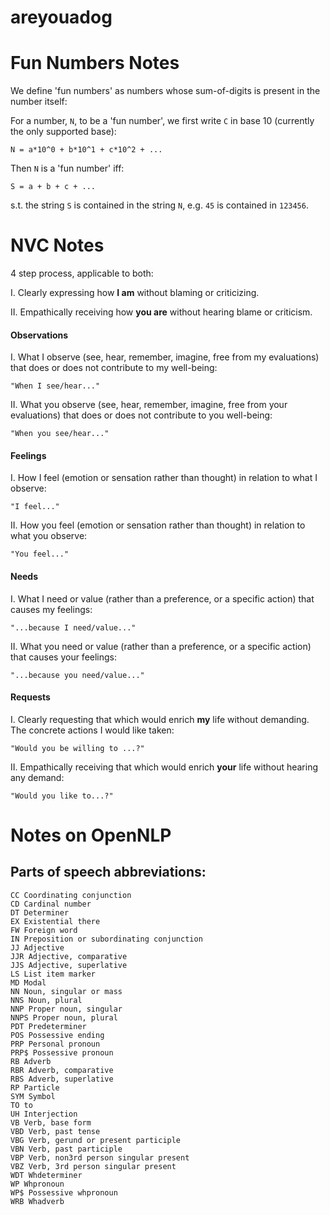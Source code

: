 # areyouadog

# Fun Numbers Notes

We define 'fun numbers' as numbers whose sum-of-digits is present in the number itself:

For a number, `N`, to be a 'fun number', we first write `C` in base 10 (currently the only supported base):
```
N = a*10^0 + b*10^1 + c*10^2 + ...
```   
Then `N` is a 'fun number' iff:
```
S = a + b + c + ...
```
s.t. the string `S` is contained in the string `N`, e.g. `45` is contained in `123456`.

# NVC Notes

4 step process, applicable to both:

I. Clearly expressing how __I am__ without blaming or criticizing.

II. Empathically receiving how __you are__ without hearing blame or criticism.

#### Observations

I. What I observe (see, hear, remember, imagine, free from my evaluations) that does or does not contribute to my well-being:
```
"When I see/hear..."
```

II. What you observe (see, hear, remember, imagine, free from your evaluations) that does or does not contribute to you well-being:
```
"When you see/hear..."
```

#### Feelings 

I. How I feel (emotion or sensation rather than thought) in relation to what I observe:
``` 
"I feel..."
```
II. How you feel (emotion or sensation rather than thought) in relation to what you observe:
```
"You feel..."
```
#### Needs

I. What I need or value (rather than a preference, or a specific action) that causes my feelings:
```
"...because I need/value..."
```
II. What you need or value (rather than a preference, or a specific action) that causes your feelings:
```
"...because you need/value..."
```

#### Requests
I. Clearly requesting that which would enrich __my__ life without demanding.  The concrete actions I would like taken:
```
"Would you be willing to ...?"
```
II. Empathically receiving that which would enrich __your__ life without hearing any demand:
```
"Would you like to...?"
```

# Notes on OpenNLP
## Parts of speech abbreviations:
``` 
CC Coordinating conjunction
CD Cardinal number
DT Determiner
EX Existential there
FW Foreign word
IN Preposition or subordinating conjunction
JJ Adjective
JJR Adjective, comparative
JJS Adjective, superlative
LS List item marker
MD Modal
NN Noun, singular or mass
NNS Noun, plural
NNP Proper noun, singular
NNPS Proper noun, plural
PDT Predeterminer
POS Possessive ending
PRP Personal pronoun
PRP$ Possessive pronoun
RB Adverb
RBR Adverb, comparative
RBS Adverb, superlative
RP Particle
SYM Symbol
TO to
UH Interjection
VB Verb, base form
VBD Verb, past tense
VBG Verb, gerund or present participle
VBN Verb, past participle
VBP Verb, non­3rd person singular present
VBZ Verb, 3rd person singular present
WDT Wh­determiner
WP Wh­pronoun
WP$ Possessive wh­pronoun
WRB Wh­adverb
```
